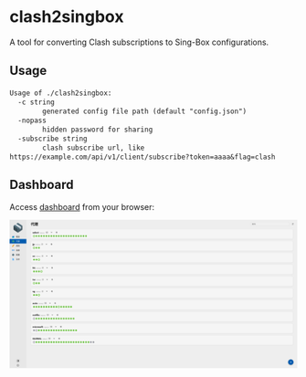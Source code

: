 # clash2singbox

A tool for converting Clash subscriptions to Sing-Box configurations.

## Usage

```
Usage of ./clash2singbox:
  -c string
        generated config file path (default "config.json")
  -nopass
        hidden password for sharing
  -subscribe string
        clash subscribe url, like https://example.com/api/v1/client/subscribe?token=aaaa&flag=clash
```

## Dashboard

Access [dashboard](https://yacd.metacubex.one/) from your browser:

![Clash dashboard](https://github.com/douglarek/clash2singbox/raw/main/static/dashboard.png)
